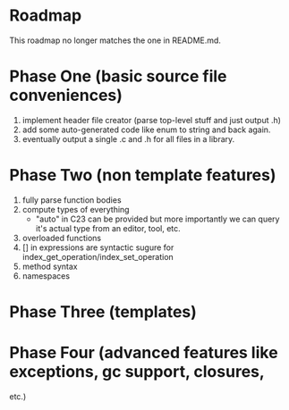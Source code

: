 # Roadmap

This roadmap no longer matches the one in README.md.

# Phase One (basic source file conveniences)

1. implement header file creator (parse top-level stuff and just
   output .h)
1. add some auto-generated code like enum to string and back
   again.
1. eventually output a single .c and .h for all files in a
   library.

# Phase Two (non template features)

1. fully parse function bodies
1. compute types of everything
   * "auto" in C23 can be provided but more importantly we can query
     it's actual type from an editor, tool, etc.
1. overloaded functions
1. [] in expressions are syntactic sugure for
   index_get_operation/index_set_operation
1. method syntax
7. namespaces

# Phase Three (templates)

# Phase Four (advanced features like exceptions, gc support, closures,
  etc.)
